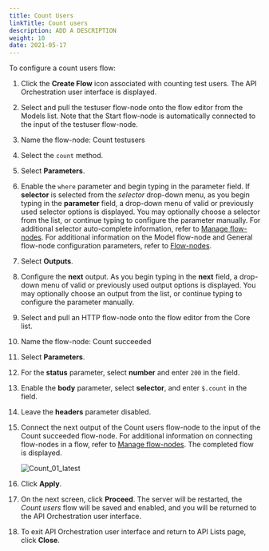```yaml
---
title: Count Users
linkTitle: Count users
description: ADD A DESCRIPTION
weight: 10
date: 2021-05-17
---
```


To configure a count users flow:

1. Click the **Create Flow** icon associated with counting test users.
    The API Orchestration user interface is displayed.

2. Select and pull the testuser flow-node onto the flow editor from the Models list. Note that the Start flow-node is automatically connected to the input of the testuser flow-node.

3. Name the flow-node: Count testusers

4. Select the `count` method.

5. Select **Parameters**.

6. Enable the `where` parameter and begin typing in the parameter field. If **selector** is selected from the _selector_ drop-down menu, as you begin typing in the **parameter** field, a drop-down menu of valid or previously used selector options is displayed. You may optionally choose a selector from the list, or continue typing to configure the parameter manually. For additional selector auto-complete information, refer to [Manage flow-nodes](/docs/developer_guide/flows/manage_flow-nodes/). For additional information on the Model flow-node and General flow-node configuration parameters, refer to [Flow-nodes](/docs/developer_guide/flows/flow-nodes/).

7. Select **Outputs**.

8. Configure the **next** output. As you begin typing in the **next** field, a drop-down menu of valid or previously used output options is displayed. You may optionally choose an output from the list, or continue typing to configure the parameter manually.

9. Select and pull an HTTP flow-node onto the flow editor from the Core list.

10. Name the flow-node: Count succeeded

11. Select **Parameters**.

12. For the **status** parameter, select **number** and enter `200` in the field.

13. Enable the **body** parameter, select **selector**, and enter `$.count` in the field.

14. Leave the **headers** parameter disabled.

15. Connect the next output of the Count users flow-node to the input of the Count succeeded flow-node. For additional information on connecting flow-nodes in a flow, refer to [Manage flow-nodes](/docs/developer_guide/flows/manage_flow-nodes/). The completed flow is displayed.

    ![Count_01_latest](/Images/Count_01_latest.png)
16. Click **Apply**.

17. On the next screen, click **Proceed**. The server will be restarted, the _Count users_ flow will be saved and enabled, and you will be returned to the API Orchestration user interface.

18. To exit API Orchestration user interface and return to API Lists page, click **Close**.
